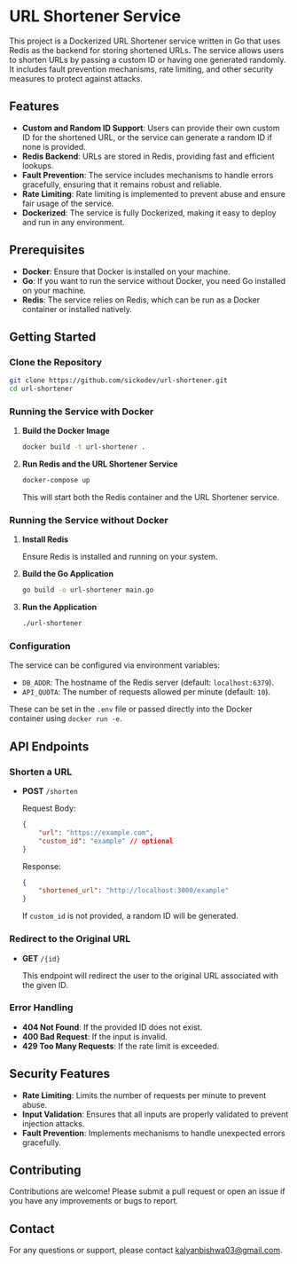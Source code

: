 # URL Shortener Service

This project is a Dockerized URL Shortener service written in Go that uses Redis as the backend for storing shortened URLs. The service allows users to shorten URLs by passing a custom ID or having one generated randomly. It includes fault prevention mechanisms, rate limiting, and other security measures to protect against attacks.

## Features

-   **Custom and Random ID Support**: Users can provide their own custom ID for the shortened URL, or the service can generate a random ID if none is provided.
-   **Redis Backend**: URLs are stored in Redis, providing fast and efficient lookups.
-   **Fault Prevention**: The service includes mechanisms to handle errors gracefully, ensuring that it remains robust and reliable.
-   **Rate Limiting**: Rate limiting is implemented to prevent abuse and ensure fair usage of the service.
-   **Dockerized**: The service is fully Dockerized, making it easy to deploy and run in any environment.

## Prerequisites

-   **Docker**: Ensure that Docker is installed on your machine.
-   **Go**: If you want to run the service without Docker, you need Go installed on your machine.
-   **Redis**: The service relies on Redis, which can be run as a Docker container or installed natively.

## Getting Started

### Clone the Repository

```bash
git clone https://github.com/sickodev/url-shortener.git
cd url-shortener
```

### Running the Service with Docker

1. **Build the Docker Image**

    ```bash
    docker build -t url-shortener .
    ```

2. **Run Redis and the URL Shortener Service**

    ```bash
    docker-compose up
    ```

    This will start both the Redis container and the URL Shortener service.

### Running the Service without Docker

1. **Install Redis**

    Ensure Redis is installed and running on your system.

2. **Build the Go Application**

    ```bash
    go build -o url-shortener main.go
    ```

3. **Run the Application**

    ```bash
    ./url-shortener
    ```

### Configuration

The service can be configured via environment variables:

-   `DB_ADDR`: The hostname of the Redis server (default: `localhost:6379`).
-   `API_QUOTA`: The number of requests allowed per minute (default: `10`).

These can be set in the `.env` file or passed directly into the Docker container using `docker run -e`.

## API Endpoints

### Shorten a URL

-   **POST** `/shorten`

    Request Body:

    ```json
    {
        "url": "https://example.com",
        "custom_id": "example" // optional
    }
    ```

    Response:

    ```json
    {
        "shortened_url": "http://localhost:3000/example"
    }
    ```

    If `custom_id` is not provided, a random ID will be generated.

### Redirect to the Original URL

-   **GET** `/{id}`

    This endpoint will redirect the user to the original URL associated with the given ID.

### Error Handling

-   **404 Not Found**: If the provided ID does not exist.
-   **400 Bad Request**: If the input is invalid.
-   **429 Too Many Requests**: If the rate limit is exceeded.

## Security Features

-   **Rate Limiting**: Limits the number of requests per minute to prevent abuse.
-   **Input Validation**: Ensures that all inputs are properly validated to prevent injection attacks.
-   **Fault Prevention**: Implements mechanisms to handle unexpected errors gracefully.

## Contributing

Contributions are welcome! Please submit a pull request or open an issue if you have any improvements or bugs to report.

## Contact

For any questions or support, please contact [kalyanbishwa03@gmail.com](mailto:kalyanbishwa03@gmail.com).
